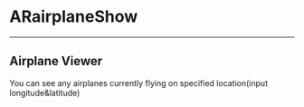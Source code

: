 # ARairplaneShow
***
## Airplane Viewer
You can see any airplanes currently flying on specified location(input longitude&latitude)
